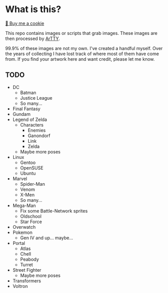 # What is this?

<a href="https://www.buymeacoffee.com/mjwhitta">🍪 Buy me a cookie</a>

This repo contains images or scripts that grab images. These images
are then processed by [ArTTY](https://github.com/mjwhitta/artty).

99.9% of these images are not my own. I've created a handful myself.
Over the years of collecting I have lost track of where most of them
have come from. If you find your artwork here and want credit, please
let me know.

## TODO

- DC
    - Batman
    - Justice League
    - So many...
- Final Fantasy
- Gundam
- Legend of Zelda
    - Characters
        - Enemies
        - Ganondorf
        - Link
        - Zelda
    - Maybe more poses
- Linux
    - Gentoo
    - OpenSUSE
    - Ubuntu
- Marvel
    - Spider-Man
    - Venom
    - X-Men
    - So many...
- Mega-Man
    - Fix some Battle-Network sprites
    - Oldschool
    - Star Force
- Overwatch
- Pokemon
    - Gen IV and up... maybe...
- Portal
    - Atlas
    - Chell
    - Peabody
    - Turret
- Street Fighter
    - Maybe more poses
- Transformers
- Voltron
